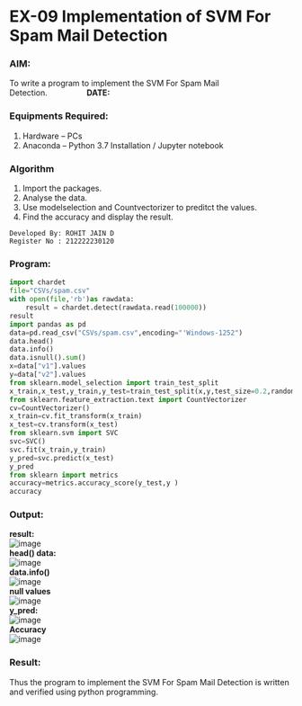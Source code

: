 # EX-09 Implementation of SVM For Spam Mail Detection
### AIM:
To write a program to implement the SVM For Spam Mail Detection.&emsp;&emsp;&emsp;&emsp;&emsp;**DATE:**
### Equipments Required:
1. Hardware – PCs
2. Anaconda – Python 3.7 Installation / Jupyter notebook
### Algorithm
1. Import the packages.
2. Analyse the data.
3. Use modelselection and Countvectorizer to preditct the values.
4. Find the accuracy and display the result.

```
Developed By: ROHIT JAIN D 
Register No : 212222230120
```
### Program:
```Python
import chardet 
file="CSVs/spam.csv"
with open(file,'rb')as rawdata: 
    result = chardet.detect(rawdata.read(100000)) 
result
import pandas as pd 
data=pd.read_csv("CSVs/spam.csv",encoding="'Windows-1252") 
data.head()
data.info()
data.isnull().sum()
x=data["v1"].values 
y=data["v2"].values
from sklearn.model_selection import train_test_split 
x_train,x_test,y_train,y_test=train_test_split(x,y,test_size=0.2,random_state=0)
from sklearn.feature_extraction.text import CountVectorizer 
cv=CountVectorizer()
x_train=cv.fit_transform(x_train) 
x_test=cv.transform(x_test)
from sklearn.svm import SVC 
svc=SVC() 
svc.fit(x_train,y_train) 
y_pred=svc.predict(x_test) 
y_pred
from sklearn import metrics 
accuracy=metrics.accuracy_score(y_test,y )  
accuracy
```
### Output:
**result:**<br>
![image](https://github.com/ROHITJAIND/EX-09-IMPLEMENTATION-OF-SVM-FOR-SPAM-MAIL-DETECTION/assets/118707073/f7b43b34-2b56-4b7c-af32-f5bb46494a1b)<br>
**head() data:**<br>
![image](https://github.com/ROHITJAIND/EX-09-IMPLEMENTATION-OF-SVM-FOR-SPAM-MAIL-DETECTION/assets/118707073/b36de329-74e2-4a74-9e7e-f4b307477d8c)<br>
**data.info()**<br>
![image](https://github.com/ROHITJAIND/EX-09-IMPLEMENTATION-OF-SVM-FOR-SPAM-MAIL-DETECTION/assets/118707073/ed62854e-7958-46a0-b410-797faecbc65e)<br>
**null values**<br>
![image](https://github.com/ROHITJAIND/EX-09-IMPLEMENTATION-OF-SVM-FOR-SPAM-MAIL-DETECTION/assets/118707073/46fc2c47-c7b2-44b7-a811-a8867738c362)<br>
**y_pred:** <br>
![image](https://github.com/ROHITJAIND/EX-09-IMPLEMENTATION-OF-SVM-FOR-SPAM-MAIL-DETECTION/assets/118707073/cc672e14-1734-4e42-a599-77b39dcea7f4)<br>
**Accuracy** <br>
![image](https://github.com/ROHITJAIND/EX-09-IMPLEMENTATION-OF-SVM-FOR-SPAM-MAIL-DETECTION/assets/118707073/0e83985c-e322-4c79-a392-260f20adeaa3)

### Result:
Thus the program to implement the SVM For Spam Mail Detection is written and verified using python programming.
